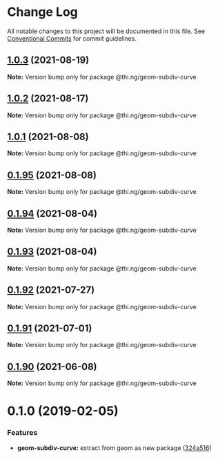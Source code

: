 # Change Log

All notable changes to this project will be documented in this file.
See [Conventional Commits](https://conventionalcommits.org) for commit guidelines.

## [1.0.3](https://github.com/thi-ng/umbrella/compare/@thi.ng/geom-subdiv-curve@1.0.2...@thi.ng/geom-subdiv-curve@1.0.3) (2021-08-19)

**Note:** Version bump only for package @thi.ng/geom-subdiv-curve





## [1.0.2](https://github.com/thi-ng/umbrella/compare/@thi.ng/geom-subdiv-curve@1.0.1...@thi.ng/geom-subdiv-curve@1.0.2) (2021-08-17)

**Note:** Version bump only for package @thi.ng/geom-subdiv-curve





## [1.0.1](https://github.com/thi-ng/umbrella/compare/@thi.ng/geom-subdiv-curve@0.1.95...@thi.ng/geom-subdiv-curve@1.0.1) (2021-08-08)

**Note:** Version bump only for package @thi.ng/geom-subdiv-curve





## [0.1.95](https://github.com/thi-ng/umbrella/compare/@thi.ng/geom-subdiv-curve@0.1.94...@thi.ng/geom-subdiv-curve@0.1.95) (2021-08-08)

**Note:** Version bump only for package @thi.ng/geom-subdiv-curve





## [0.1.94](https://github.com/thi-ng/umbrella/compare/@thi.ng/geom-subdiv-curve@0.1.93...@thi.ng/geom-subdiv-curve@0.1.94) (2021-08-04)

**Note:** Version bump only for package @thi.ng/geom-subdiv-curve





## [0.1.93](https://github.com/thi-ng/umbrella/compare/@thi.ng/geom-subdiv-curve@0.1.92...@thi.ng/geom-subdiv-curve@0.1.93) (2021-08-04)

**Note:** Version bump only for package @thi.ng/geom-subdiv-curve





## [0.1.92](https://github.com/thi-ng/umbrella/compare/@thi.ng/geom-subdiv-curve@0.1.91...@thi.ng/geom-subdiv-curve@0.1.92) (2021-07-27)

**Note:** Version bump only for package @thi.ng/geom-subdiv-curve





## [0.1.91](https://github.com/thi-ng/umbrella/compare/@thi.ng/geom-subdiv-curve@0.1.90...@thi.ng/geom-subdiv-curve@0.1.91) (2021-07-01)

**Note:** Version bump only for package @thi.ng/geom-subdiv-curve





## [0.1.90](https://github.com/thi-ng/umbrella/compare/@thi.ng/geom-subdiv-curve@0.1.89...@thi.ng/geom-subdiv-curve@0.1.90) (2021-06-08)

**Note:** Version bump only for package @thi.ng/geom-subdiv-curve





# 0.1.0 (2019-02-05)

### Features

* **geom-subdiv-curve:** extract from geom as new package ([324a516](https://github.com/thi-ng/umbrella/commit/324a516))
